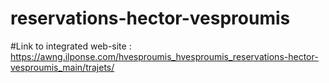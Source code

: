 # reservations-hector-vesproumis
#Link to integrated web-site : https://awng.ilponse.com/hvesproumis_hvesproumis_reservations-hector-vesproumis_main/trajets/